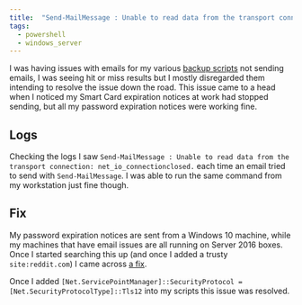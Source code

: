 ```yaml
---
title:  "Send-MailMessage : Unable to read data from the transport connection: net_io_connectionclosed"
tags:
  - powershell
  - windows_server
---
```

I was having issues with emails for my various [backup scripts](/tags/#backups) not sending emails, I was seeing hit or miss results but I mostly disregarded them intending to resolve the issue down the road. This issue came to a head when I noticed my Smart Card expiration notices at work had stopped sending, but all my password expiration notices were working fine.

## Logs
Checking the logs I saw `Send-MailMessage : Unable to read data from the transport connection: net_io_connectionclosed.` each time an email tried to send with `Send-MailMessage`. I was able to run the same command from my workstation just fine though.

## Fix
My password expiration notices are sent from a Windows 10 machine, while my machines that have email issues are all running on Server 2016 boxes. Once I started searching this up (and once I added a trusty `site:reddit.com`) I came across [a fix](https://www.reddit.com/r/sysadmin/comments/p6kqok/office_365_relay_issue_from_windows_2016/). 

Once I added `[Net.ServicePointManager]::SecurityProtocol = [Net.SecurityProtocolType]::Tls12` into my scripts this issue was resolved.